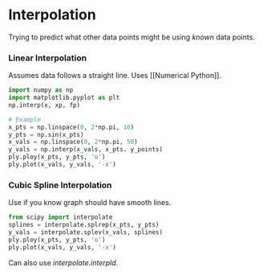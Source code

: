# Interpolation
Trying to predict what other data points might be using *known* data points.

### Linear Interpolation
Assumes data follows a straight line. Uses [[Numerical Python]].
```python
import numpy as np
import matplotlib.pyplot as plt
np.interp(x, xp, fp)

# Example
x_pts = np.linspace(0, 2*np.pi, 10)
y_pts = np.sin(x_pts)
x_vals = np.linspace(0, 2*np.pi, 50)
y_vals = np.interp(x_vals, x_pts. y_points)
ply.ploy(x_pts, y_pts, 'o')
ply.plot(x_vals, y_vals, '-x')
```

### Cubic Spline Interpolation
Use if you know graph should have smooth lines.
```python
from scipy import interpolate
splines = interpolate.splrep(x_pts, y_pts)
y_vals = interpolate.splev(x_vals, splines)
ply.ploy(x_pts, y_pts, 'o')
ply.plot(x_vals, y_vals, '-x')
```
Can also use *interpolate.interpld*.